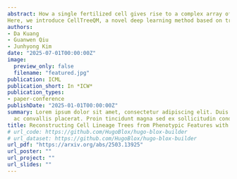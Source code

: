 ```yaml
---
abstract: How a single fertilized cell gives rise to a complex array of specialized cell types in development is a central question in biology. The cells grow, divide, and acquire differentiated characteristics through poorly understood molecular processes. A key approach to studying developmental processes is to infer the tree graph of cell lineage division and differentiation histories, providing an analytical framework for dissecting individual cells' molecular decisions during replication and differentiation. Although genetically engineered lineage-tracing methods have advanced the field, they are either infeasible or ethically constrained in many organisms. In contrast, modern single-cell technologies can measure high-content molecular profiles (e.g., transcriptomes) in a wide range of biological systems.
Here, we introduce CellTreeQM, a novel deep learning method based on transformer architectures that learns an embedding space with geometric properties optimized for tree-graph inference. By formulating lineage reconstruction as a tree-metric learning problem, we have systematically explored supervised, weakly supervised, and unsupervised training settings and present a Lineage Reconstruction Benchmark to facilitate comprehensive evaluation of our learning method. We benchmarked the method on (1) synthetic data modeled via Brownian motion with independent noise and spurious signals and (2) lineage-resolved single-cell RNA sequencing datasets. Experimental results show that CellTreeQM recovers lineage structures with minimal supervision and limited data, offering a scalable framework for uncovering cell lineage relationships in challenging animal models. To our knowledge, this is the first method to cast cell lineage inference explicitly as a metric learning task, paving the way for future computational models aimed at uncovering the molecular dynamics of cell lineage.
authors:
- Da Kuang
- Guanwen Qiu
- Junhyong Kim
date: "2025-07-01T00:00:00Z"
image: 
  preview_only: false
  filename: "featured.jpg"
publication: ICML
publication_short: In *ICW*
publication_types:
- paper-conference
publishDate: "2025-01-01T00:00:00Z"
summary: Lorem ipsum dolor sit amet, consectetur adipiscing elit. Duis posuere tellus
  ac convallis placerat. Proin tincidunt magna sed ex sollicitudin condimentum.
title: Reconstructing Cell Lineage Trees from Phenotypic Features with Metric Learning
# url_code: https://github.com/HugoBlox/hugo-blox-builder
# url_dataset: https://github.com/HugoBlox/hugo-blox-builder
url_pdf: "https://arxiv.org/abs/2503.13925"
url_poster: ""
url_project: ""
url_slides: ""
---
```

